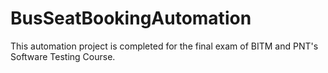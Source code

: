 # BusSeatBookingAutomation
This automation project is completed for the final exam of BITM and PNT's Software Testing Course.

